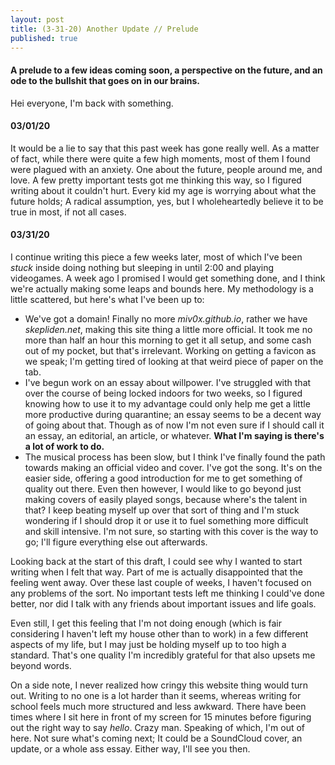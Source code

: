 ```yaml
---
layout: post
title: (3-31-20) Another Update // Prelude
published: true
---
```

#### A prelude to a few ideas coming soon, a perspective on the future, and an ode to the bullshit that goes on in our brains.

Hei everyone, I'm back with something.

#### 03/01/20

It would be a lie to say that this past week has gone really well. As a matter of fact, while there were quite a few high moments, most of them I found were plagued with an anxiety. One about the future, people around me, and love. A few pretty important tests got me thinking this way, so I figured writing about it couldn't hurt. Every kid my age is worrying about what the future holds; A radical assumption, yes, but I wholeheartedly believe it to be true in most, if not all cases.

#### 03/31/20

I continue writing this piece a few weeks later, most of which I've been _stuck_ inside doing nothing but sleeping in until 2:00 and playing videogames. A week ago I promised I would get something done, and I think we're actually making some leaps and bounds here. My methodology is a little scattered, but here's what I've been up to:

- We've got a domain! Finally no more _miv0x.github.io_, rather we have _skepliden.net_, making this site thing a little more official. It took me no more than half an hour this morning to get it all setup, and some cash out of my pocket, but that's irrelevant. Working on getting a favicon as we speak; I'm getting tired of looking at that weird piece of paper on the tab.
- I've begun work on an essay about willpower. I've struggled with that over the course of being locked indoors for two weeks, so I figured knowing how to use it to my advantage could only help me get a little more productive during quarantine; an essay seems to be a decent way of going about that. Though as of now I'm not even sure if I should call it an essay, an editorial, an article, or whatever. __What I'm saying is there's a lot of work to do.__
- The musical process has been slow, but I think I've finally found the path towards making an official video and cover. I've got the song. It's on the easier side, offering a good introduction for me to get something of quality out there. Even then however, I would like to go beyond just making covers of easily played songs, because where's the talent in that? I keep beating myself up over that sort of thing and I'm stuck wondering if I should drop it or use it to fuel something more difficult and skill intensive. I'm not sure, so starting with this cover is the way to go; I'll figure everything else out afterwards.

Looking back at the start of this draft, I could see why I wanted to start writing when I felt that way. Part of me is actually disappointed that the feeling went away. Over these last couple of weeks, I haven't focused on any problems of the sort. No important tests left me thinking I could've done better, nor did I talk with any friends about important issues and life goals.

Even still, I get this feeling that I'm not doing enough (which is fair considering I haven't left my house other than to work) in a few different aspects of my life, but I may just be holding myself up to too high a standard. That's one quality I'm incredibly grateful for that also upsets me beyond words.

On a side note, I never realized how cringy this website thing would turn out. Writing to no one is a lot harder than it seems, whereas writing for school feels much more structured and less awkward. There have been times where I sit here in front of my screen for 15 minutes before figuring out the right way to say _hello_. Crazy man. Speaking of which, I'm out of here. Not sure what's coming next; It could be a SoundCloud cover, an update, or a whole ass essay. Either way, I'll see you then.

